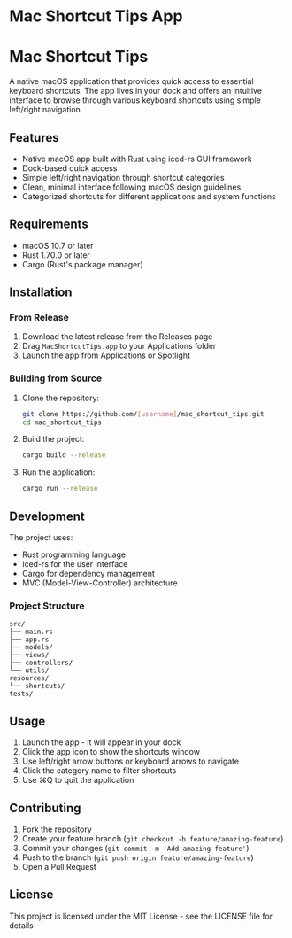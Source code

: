 # Mac Shortcut Tips App
# Mac Shortcut Tips

A native macOS application that provides quick access to essential keyboard shortcuts. The app lives in your dock and offers an intuitive interface to browse through various keyboard shortcuts using simple left/right navigation.

## Features

- Native macOS app built with Rust using iced-rs GUI framework
- Dock-based quick access
- Simple left/right navigation through shortcut categories
- Clean, minimal interface following macOS design guidelines
- Categorized shortcuts for different applications and system functions

## Requirements

- macOS 10.7 or later
- Rust 1.70.0 or later
- Cargo (Rust's package manager)

## Installation

### From Release
1. Download the latest release from the Releases page
2. Drag `MacShortcutTips.app` to your Applications folder
3. Launch the app from Applications or Spotlight

### Building from Source
1. Clone the repository:
   ```bash
   git clone https://github.com/[username]/mac_shortcut_tips.git
   cd mac_shortcut_tips
   ```

2. Build the project:
   ```bash
   cargo build --release
   ```

3. Run the application:
   ```bash
   cargo run --release
   ```

## Development

The project uses:
- Rust programming language
- iced-rs for the user interface
- Cargo for dependency management
- MVC (Model-View-Controller) architecture

### Project Structure
```
src/
├── main.rs
├── app.rs
├── models/
├── views/
├── controllers/
└── utils/
resources/
└── shortcuts/
tests/
```

## Usage

1. Launch the app - it will appear in your dock
2. Click the app icon to show the shortcuts window
3. Use left/right arrow buttons or keyboard arrows to navigate
4. Click the category name to filter shortcuts
5. Use ⌘Q to quit the application

## Contributing

1. Fork the repository
2. Create your feature branch (`git checkout -b feature/amazing-feature`)
3. Commit your changes (`git commit -m 'Add amazing feature'`)
4. Push to the branch (`git push origin feature/amazing-feature`)
5. Open a Pull Request

## License

This project is licensed under the MIT License - see the LICENSE file for details
